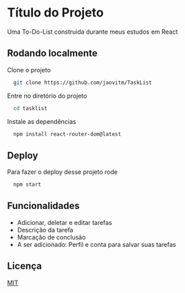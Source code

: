 
# Título do Projeto

Uma To-Do-List construida durante meus estudos em React

## Rodando localmente

Clone o projeto

```bash
  git clone https://github.com/jaovitm/TaskList
```

Entre no diretório do projeto

```bash
  cd tasklist
```

Instale as dependências

```bash
  npm install react-router-dom@latest
```





## Deploy

Para fazer o deploy desse projeto rode

```bash
  npm start 
```


## Funcionalidades

- Adicionar, deletar e editar tarefas
- Descrição da tarefa
- Marcação de conclusão
- A ser adicionado: Perfil e conta para salvar suas tarefas


## Licença

[MIT](https://choosealicense.com/licenses/mit/)

